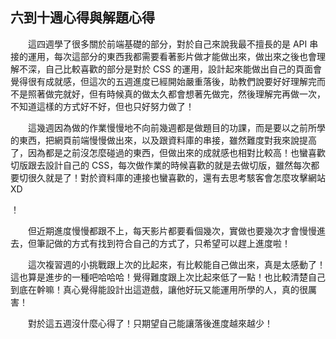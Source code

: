 ## 六到十週心得與解題心得

　　這四週學了很多關於前端基礎的部分，對於自己來說我最不擅長的是 API 串接的運用，每次這部分的東西我都需要看著影片做才能做出來，做出來之後也會理解不深，自己比較喜歡的部分是對於 CSS 的運用，設計起來能做出自己的頁面會覺得很有成就感，但這次的五週進度已經開始嚴重落後，助教們說要好好理解完而不是照著做完就好，但有時候真的做太久都會想著先做完，然後理解完再做一次，不知道這樣的方式好不好，但也只好努力做了！

　　這幾週因為做的作業慢慢地不向前幾週都是做題目的功課，而是要以之前所學的東西，把網頁前端慢慢做出來，以及跟資料庫的串接，雖然難度對我來說提高了，因為都是之前沒怎麼碰過的東西，但做出來的成就感也相對比較高！也蠻喜歡切版跟去設計自己的 CSS，每次做作業的時候喜歡的就是去做切版，雖然每次都要切很久就是了！對於資料庫的連接也蠻喜歡的，還有去思考駭客會怎麼攻擊網站XD

！

　　但近期進度慢慢都跟不上，每天影片都要看個幾次，實做也要幾次才會慢慢進去，但筆記做的方式有找到符合自己的方式了，只希望可以趕上進度啦！

　　這次複習週的小挑戰跟上次的比起來，有比較能自己做出來，真是太感動了！這也算是進步的一種吧哈哈哈！覺得難度跟上次比起來低了一點！也比較清楚自己到底在幹嘛！真心覺得能設計出這遊戲，讓他好玩又能運用所學的人，真的很厲害！

　　對於這五週沒什麼心得了！只期望自己能讓落後進度越來越少！